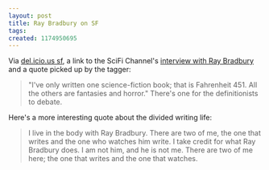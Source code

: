 ```yaml
---
layout: post
title: Ray Bradbury on SF
tags: 
created: 1174950695
---
```

Via [del.icio.us sf](http://del.icio.us/tag/science%2Bfiction), a link to the SciFi Channel's [interview with Ray Bradbury](http://www.scifi.com/sfw/interviews/sfw15376.html) and a quote picked up by the tagger:

> "I've only written one science-fiction book; that is Fahrenheit 451. All the others are fantasies and horror." There's one for the definitionists to debate.<!--break-->

Here's a more interesting quote about the divided writing life:

>  I live in the body with Ray Bradbury. There are two of me, the one that writes and the one who watches him write. I take credit for what Ray Bradbury does. I am not him, and he is not me. There are two of me here; the one that writes and the one that watches.
